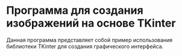 # Программа для создания изображений на основе TKinter


Данная программа представляет собой пример использования библиотеки TKinter для создания графического интерфейса.
